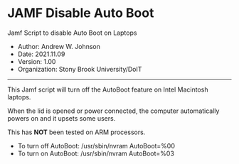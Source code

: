 # JAMF Disable Auto Boot
 Jamf Script to disable Auto Boot on Laptops

- Author: Andrew W. Johnson
- Date: 2021.11.09
- Version: 1.00
- Organization: Stony Brook University/DoIT
---
This Jamf script will turn off the AutoBoot feature on Intel Macintosh laptops.

When the lid is opened or power connected, the computer automatically powers on and it upsets some users.

This has **NOT** been tested on ARM processors.

- To turn off AutoBoot: /usr/sbin/nvram AutoBoot=%00
- To turn on AutoBoot: /usr/sbin/nvram AutoBoot=%03